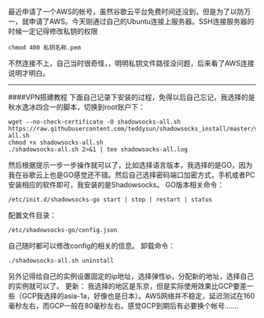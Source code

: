 最近申请了一个AWS的帐号，虽然谷歌云平台免费时间还没到，但是为了以防万一，就申请了AWS。今天刚通过自己的Ubuntu连接上服务器。SSH连接服务器的时候一定记得修改私钥的权限
```
chmod 400 私钥名称.pem
```
不然连接不上，自己当时很奇怪，，明明私钥文件路径没问题，后来看了AWS连接说明才明白。

---
####VPN搭建教程
下面自己记录下安装的过程，免得以后自己忘记，我选择的是秋水逸冰四合一的脚本，切换到root账户下：
```
wget --no-check-certificate -O shadowsocks-all.sh https://raw.githubusercontent.com/teddysun/shadowsocks_install/master/shadowsocks-all.sh
chmod +x shadowsocks-all.sh
./shadowsocks-all.sh 2>&1 | tee shadowsocks-all.log
```
然后根据提示一步一步操作就可以了，比如选择语言版本，我选择的是GO，因为我在谷歌云上也是GO感觉还不错。然后自己选择密码端口加密方式，手机或者PC安装相应的软件即可，我安装的是Shadowsocks。
GO版本相关命令：
```
/etc/init.d/shadowsocks-go start | stop | restart | status
```
配置文件目录：
```
/etc/shadowsocks-go/config.json
```
自己随时都可以修改config的相关的信息。
卸载命令：
```
./shadowsocks-all.sh uninstall
```
另外记得给自己的实例设置固定的ip地址，选择弹性ip，分配新的地址，选择自己的实例就可以了。
更新：
我选择的地区是东京，但是实际使用效果比GCP要差一些（GCP我选择的asia-1a，好像也是日本）。AWS网络并不稳定，延迟测试在160毫秒左右，而GCP一般在80毫秒左右。感觉GCP到期后有必要换个帐号.......